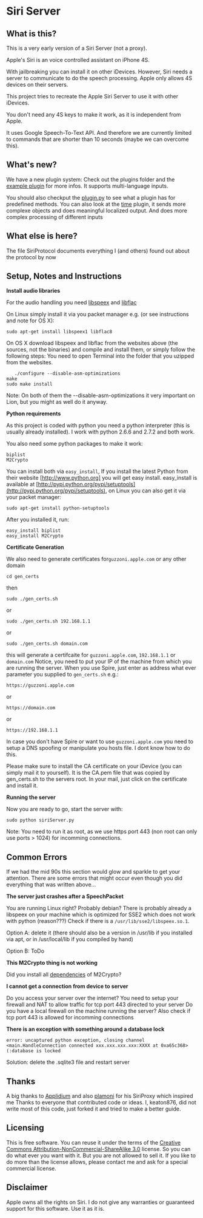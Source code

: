 Siri Server
===========

What is this?
-------------
This is a very early version of a Siri Server (not a proxy).

Apple's Siri is an voice controlled assistant on iPhone 4S.

With jailbreaking you can install it on other iDevices.
However, Siri needs a server to communicate to do the speech processing.
Apple only allows 4S devices on their servers.

This project tries to recreate the Apple Siri Server to use it with other iDevices.

You don't need any 4S keys to make it work, as it is independent from Apple.

It uses Google Speech-To-Text API. And therefore we are currently limited to 
commands that are shorter than 10 seconds (maybe we can overcome this).

What's new?
-----------
We have a new plugin system:
Check out the plugins folder and the [example plugin](https://github.com/Eichhoernchen/SiriServer/blob/master/plugins/examplePlugin.py) for more infos.
It supports multi-language inputs.

You should also checkput the [plugin.py](https://github.com/Eichhoernchen/SiriServer/blob/master/plugin.py) to see what a plugin has for predefined methods.
You can also look at the [time](https://github.com/Eichhoernchen/SiriServer/blob/master/plugins/time.py) plugin, it sends more complexe objects and does meaningful localized output. And does more complex processing of different inputs

What else is here?
------------------
The file SiriProtocol documents everything I (and others) found out about the protocol by now


Setup, Notes and Instructions
-----------------------------

**Install audio libraries**

For the audio handling you need [libspeex](http://www.speex.org/) and [libflac](http://flac.sourceforge.net/)

On Linux simply install it via you packet manager e.g. (or see instructions and note for OS X):

	sudo apt-get install libspeex1 libflac8

On OS X download libspeex and libflac from the websites above (the sources, not the binaries)
and compile and install them, or simply follow the following steps:
You need to open Terminal into the folder that you uzipped from the websites.
       
       
       ./configure --disable-asm-optimizations 
	make
	sudo make install


	
Note: On both of them the --disable-asm-optimizations it very important on Lion, but you might as well do it anyway.

**Python requirements**

As this project is coded with python you need a python interpreter (this is usually already installed).
I work with python 2.6.6 and 2.7.2 and both work.

You also need some python packages to make it work:

	biplist
	M2Crypto

You can install both via `easy_install`,
If you install the latest Python from their website [http://www.python.org] you will get easy install.
easy_install is available at [http://pypi.python.org/pypi/setuptools](http://pypi.python.org/pypi/setuptools),
on Linux you can also get it via your packet manager:

	sudo apt-get install python-setuptools

After you installed it, run:

	easy_install biplist
	easy_install M2Crypto

**Certificate Generation**

We also need to generate certificates for`guzzoni.apple.com` or any other domain

	cd gen_certs
then

	sudo ./gen_certs.sh
or

	sudo ./gen_certs.sh 192.168.1.1
or

	sudo ./gen_certs.sh domain.com
this will generate a certifcaite for `guzzoni.apple.com`, `192.168.1.1` or `domain.com`
Notice, you need to put your IP of the machine from which you are running the server.
When you use Spire, just enter as address what ever parameter you supplied to `gen_certs.sh` e.g.:

	https://guzzoni.apple.com
or

	https://domain.com
or

	https://192.168.1.1

In case you don't have Spire or want to use `guzzoni.apple.com`
you need to setup a DNS spoofing or manipulate you hosts file. I dont know how to do this.

Please make sure to install the CA certificate on your iDevice (you can simply mail it to yourself).
It is the CA.pem file that was copied by gen_certs.sh to the servers root. 
In your mail, just click on the certificate and install it.

**Running the server**

Now you are ready to go, start the server with:

	sudo python siriServer.py
Note: You need to run it as root, as we use https port 443
(non root can only use ports > 1024) for incomming connections.


Common Errors
-------------
If we had the mid 90s this section would glow and sparkle to get your attention.
There are some errors that might occur even though you did everything that was written above...

**The server just crashes after a SpeechPacket**

You are running Linux right? Probably debian?
There is probably already a libspeex on your machine which is optimized for SSE2 which does not work with python (reason???)
Check if there is a `/usr/lib/sse2/libspeex.so.1`.

Option A: delete it (there should also be a version in /usr/lib if you installed via apt, or in /usr/local/lib if you compiled by hand)

Option B: ToDo

**This M2Crypto thing is not working**

Did you install all [dependencies](http://chandlerproject.org/Projects/MeTooCrypto#Requirements) of M2Crypto?

**I cannot get a connection from device to server**

Do you access your server over the internet? You need to setup your firewall and NAT to allow traffic for tcp port 443 directed to your server
Do you have a local firewall on the machine running the server? Also check if tcp port 443 is allowed for incomming connections


**There is an exception with something around a database lock**

	error: uncaptured python exception, closing channel <main.HandleConnection connected xxx.xxx.xxx.xxx:XXXX at 0xa65c368> (:database is locked
Solution: delete the .sqlite3 file and restart server



Thanks
------
A big thanks to [Applidium](http://applidium.com/en/news/cracking_siri/) and also [plamoni](https://github.com/plamoni/SiriProxy/) for his SiriProxy which inspired me
Thanks to everyone that contributed code or ideas.
I, keaton876, did not write most of this code, just forked it and tried to make a better guide.

Licensing
---------
This is free software. You can reuse it under the terms of the [Creative Commons Attribution-NonCommercial-ShareAlike 3.0](http://creativecommons.org/licenses/by-nc-sa/3.0/) license. So you can do what ever you want with it. But you are not allowed to sell it.
If you like to do more than the license allows, please contact me and ask for a special commercial license.

Disclaimer
----------
Apple owns all the rights on Siri. I do not give any warranties or guaranteed support for this software. Use it as it is.
